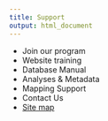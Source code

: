 ```yaml
---
title: Support
output: html_document
---
```



- Join our program
- Website training
- Database Manual
- Analyses & Metadata
- Mapping Support
- Contact Us 
- [Site map](https://owrc.github.io/)

